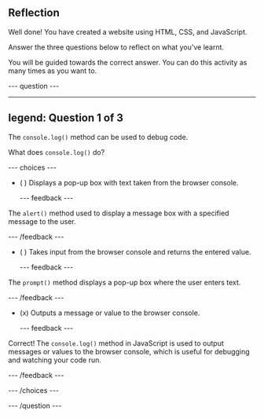## Reflection

Well done! You have created a website using HTML, CSS, and JavaScript.

Answer the three questions below to reflect on what you've learnt.

You will be guided towards the correct answer. You can do this activity as many times as you want to.

--- question ---

---
legend: Question 1 of 3
---

The `console.log()` method can be used to debug code.

What does `console.log()` do?

--- choices ---

- ( ) Displays a pop-up box with text taken from the browser console.

  --- feedback ---
  
The `alert()` method used to display a message box with a specified message to the user.
 
  --- /feedback ---

- ( ) Takes input from the browser console and returns the entered value.

  --- feedback ---

The `prompt()` method displays a pop-up box where the user enters text.

  --- /feedback ---

- (x) Outputs a message or value to the browser console.

  --- feedback ---

Correct! The `console.log()` method in JavaScript is used to output messages or values to the browser console, which is useful for debugging and watching your code run.

  --- /feedback ---

--- /choices ---

--- /question ---
